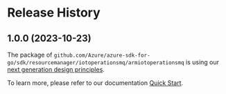# Release History

## 1.0.0 (2023-10-23)

The package of `github.com/Azure/azure-sdk-for-go/sdk/resourcemanager/iotoperationsmq/armiotoperationsmq` is using our [next generation design principles](https://azure.github.io/azure-sdk/general_introduction.html).

To learn more, please refer to our documentation [Quick Start](https://aka.ms/azsdk/go/mgmt).